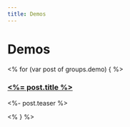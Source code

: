 ```yaml
---
title: Demos
---
```


Demos
=====

<% for (var post of groups.demo) { %>
### [<%= post.title %>](<%- mkRelative(post.url) %>)

<%- post.teaser %>

<% } %>
